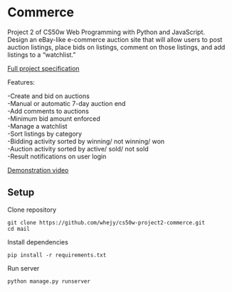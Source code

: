 # Commerce

Project 2 of CS50w Web Programming with Python and JavaScript.\
Design an eBay-like e-commerce auction site that will allow users to post auction listings, place bids on listings, comment on those listings, and add listings to a “watchlist.”

[Full project specification](https://cs50.harvard.edu/web/2020/projects/4/network/)

Features:

-Create and bid on auctions\
-Manual or automatic 7-day auction end\
-Add comments to auctions\
-Minimum bid amount enforced\
-Manage a watchlist\
-Sort listings by category\
-Bidding activity sorted by winning/ not winning/ won\
-Auction activity sorted by active/ sold/ not sold\
-Result notifications on user login


[Demonstration video](https://youtu.be/_PopS-ZsmkY)


## Setup

Clone repository

```
git clone https://github.com/whejy/cs50w-project2-commerce.git
cd mail
```

Install dependencies

```
pip install -r requirements.txt
```

Run server

```
python manage.py runserver
```
